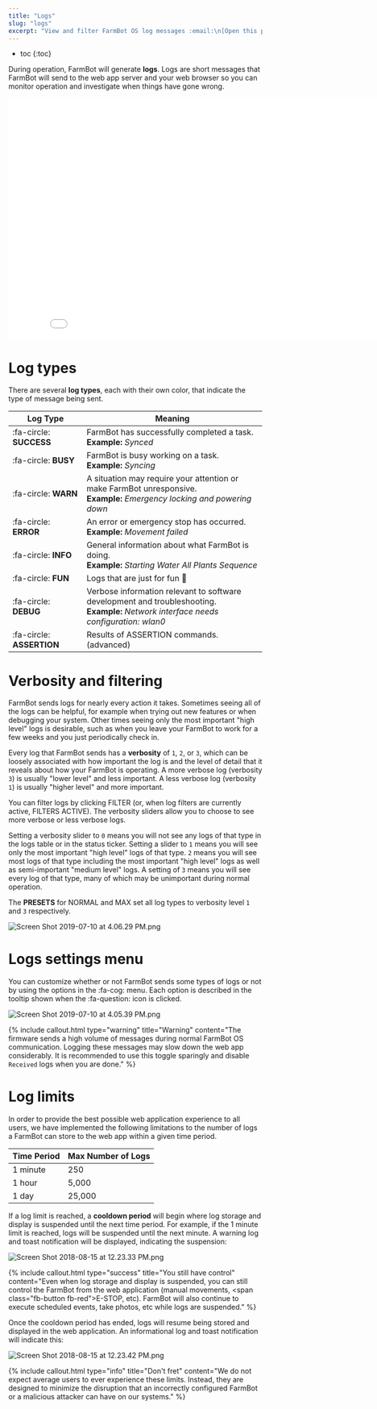 ```yaml
---
title: "Logs"
slug: "logs"
excerpt: "View and filter FarmBot OS log messages :email:\n[Open this page in the app](https://my.farm.bot/app/logs)"
---
```


* toc
{:toc}

During operation, FarmBot will generate **logs**. Logs are short messages that FarmBot will send to the web app server and your web browser so you can monitor operation and investigate when things have gone wrong.

<iframe class="embedly-embed" src="//cdn.embedly.com/widgets/media.html?url=http%3A%2F%2Fwww.youtube.com%2Fwatch%3Fv%3D46VgOoTvx4o&src=http%3A%2F%2Fwww.youtube.com%2Fembed%2F46VgOoTvx4o&type=text%2Fhtml&key=f2aa6fc3595946d0afc3d76cbbd25dc3&schema=youtube" width="854" height="480" scrolling="no" frameborder="0" allow="autoplay; fullscreen" allowfullscreen="true"></iframe>

# Log types
There are several **log types**, each with their own color, that indicate the type of message being sent.

|Log Type                      |Meaning                       |
|------------------------------|------------------------------|
|<span class="green">:fa-circle:</span> **SUCCESS**|FarmBot has successfully completed a task.<br>**Example:** *Synced*
|<span class="yellow">:fa-circle:</span> **BUSY**|FarmBot is busy working on a task.<br>**Example:** *Syncing*
|<span class="orange">:fa-circle:</span> **WARN**|A situation may require your attention or make FarmBot unresponsive.<br>**Example:** *Emergency locking and powering down*
|<span class="red">:fa-circle:</span> **ERROR**|An error or emergency stop has occurred.<br>**Example:** *Movement failed*
|<span class="light-blue">:fa-circle:</span> **INFO**|General information about what FarmBot is doing.<br>**Example:** *Starting Water All Plants Sequence*
|<span class="blue">:fa-circle:</span> **FUN**|Logs that are just for fun :rabbit:
|<span class="gray">:fa-circle:</span> **DEBUG**|Verbose information relevant to software development and troubleshooting.<br>**Example:** *Network interface needs configuration: wlan0*
|<span class="gray">:fa-circle:</span> **ASSERTION**|Results of <span class="fb-step fb-wait">ASSERTION</span> commands. (advanced)

# Verbosity and filtering
FarmBot sends logs for nearly every action it takes. Sometimes seeing all of the logs can be helpful, for example when trying out new features or when debugging your system. Other times seeing only the most important "high level" logs is desirable, such as when you leave your FarmBot to work for a few weeks and you just periodically check in.

Every log that FarmBot sends has a **verbosity** of `1`, `2`, or `3`, which can be loosely associated with how important the log is and the level of detail that it reveals about how your FarmBot is operating. A more verbose log (verbosity `3`) is usually "lower level" and less important. A less verbose log (verbosity `1`) is usually "higher level" and more important.

You can filter logs by clicking <span class="fb-button fb-gray">FILTER</span> (or, when log filters are currently active, <span class="fb-button fb-green">FILTERS ACTIVE</span>). The verbosity sliders allow you to choose to see more verbose or less verbose logs.

Setting a verbosity slider to `0` means you will not see any logs of that type in the logs table or in the status ticker. Setting a slider to `1` means you will see only the most important "high level" logs of that type. `2` means you will see most logs of that type including the most important "high level" logs as well as semi-important "medium level" logs. A setting of `3` means you will see every log of that type, many of which may be unimportant during normal operation.

The **PRESETS** for <span class="fb-button fb-gray">NORMAL</span> and <span class="fb-button fb-gray">MAX</span> set all log types to verbosity level `1` and `3` respectively.

![Screen Shot 2019-07-10 at 4.06.29 PM.png](Screen_Shot_2019-07-10_at_4.06.29_PM.png)

# Logs settings menu
You can customize whether or not FarmBot sends some types of logs or not by using the options in the :fa-cog: menu. Each option is described in the tooltip shown when the <span class="fb-tooltip">:fa-question:</span> icon is clicked.

![Screen Shot 2019-07-10 at 4.05.39 PM.png](Screen_Shot_2019-07-10_at_4.05.39_PM.png)



{%
include callout.html
type="warning"
title="Warning"
content="The firmware sends a high volume of messages during normal FarmBot OS communication. Logging these messages may slow down the web app considerably. It is recommended to use this toggle sparingly and disable `Received` logs when you are done."
%}

# Log limits
In order to provide the best possible web application experience to all users, we have implemented the following limitations to the number of logs a FarmBot can store to the web app within a given time period.

Time Period | Max Number of Logs
--- | ---
1 minute | 250
1 hour | 5,000
1 day | 25,000

If a log limit is reached, a **cooldown period** will begin where log storage and display is suspended until the next time period. For example, if the 1 minute limit is reached, logs will be suspended until the next minute. A warning log and toast notification will be displayed, indicating the suspension:

![Screen Shot 2018-08-15 at 12.23.33 PM.png](Screen_Shot_2018-08-15_at_12.23.33_PM.png)



{%
include callout.html
type="success"
title="You still have control"
content="Even when log storage and display is suspended, you can still control the FarmBot from the web application (manual movements, <span class=\"fb-button fb-red\">E-STOP</span>, etc). FarmBot will also continue to execute scheduled events, take photos, etc while logs are suspended."
%}

Once the cooldown period has ended, logs will resume being stored and displayed in the web application. An informational log and toast notification will indicate this:

![Screen Shot 2018-08-15 at 12.23.42 PM.png](Screen_Shot_2018-08-15_at_12.23.42_PM.png)



{%
include callout.html
type="info"
title="Don't fret"
content="We do not expect average users to ever experience these limits. Instead, they are designed to minimize the disruption that an incorrectly configured FarmBot or a malicious attacker can have on our systems."
%}

